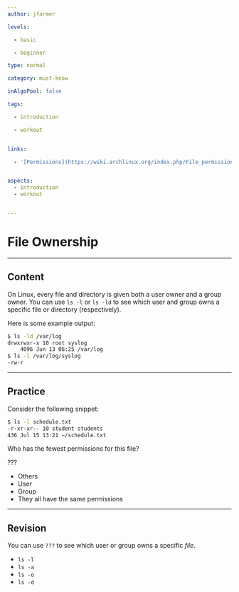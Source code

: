 ```yaml
---
author: jfarmer

levels:

  - basic

  - beginner

type: normal

category: must-know

inAlgoPool: false

tags:

  - introduction

  - workout


links:

  - '[Permissions](https://wiki.archlinux.org/index.php/File_permissions_and_attributes){website}'


aspects:
  - introduction
  - workout


---
```


# File Ownership

---
## Content

On Linux, every file and directory is given both a user owner and a group owner.  You can use `ls -l` or `ls -ld` to see which user and group owns a specific file or directory (respectively).

Here is some example output:

```bash
$ ls -ld /var/log
drwxrwxr-x 10 root syslog
    4096 Jun 13 06:25 /var/log
$ ls -l /var/log/syslog
-rw-r

```

---
## Practice

Consider the following snippet:

```bash
$ ls -l schedule.txt
-r-xr-xr-- 10 student students
436 Jul 15 13:21 ~/schedule.txt
```

Who has the fewest permissions for this file?

???

* Others
* User
* Group
* They all have the same permissions

---
## Revision

You can use `???` to see which user or group owns a specific _file_.

* `ls -l`
* `ls -a`
* `ls -o`
* `ls -d`
 
